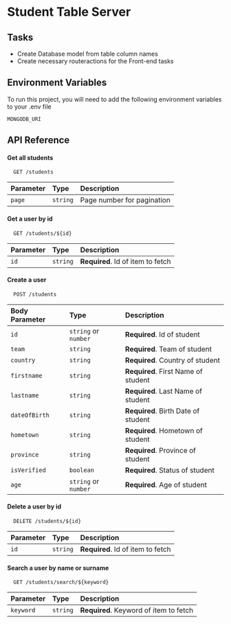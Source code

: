 # Student Table Server

## Tasks

- Create Database model from table column names
- Create necessary routeractions for the Front-end tasks

## Environment Variables

To run this project, you will need to add the following environment variables to your .env file

`MONGODB_URI`



## API Reference

#### Get all students

```http
  GET /students
```

| Parameter | Type     | Description                |
| :-------- | :------- | :------------------------- |
| `page` | `string` | Page number for pagination |



#### Get a user by id

```http
  GET /students/${id}
```

| Parameter | Type     | Description                       |
| :-------- | :------- | :-------------------------------- |
| `id`      | `string` | **Required**. Id of item to fetch |



#### Create a user

```http
  POST /students
```

| Body Parameter | Type     | Description                       |
| :-------- | :------- | :-------------------------------- |
| `id` | `string` or `number` | **Required**. Id of student |
| `team` | `string` | **Required**. Team of student |
| `country` | `string` | **Required**. Country of student |
| `firstname` | `string` | **Required**. First Name of student  |
| `lastname` | `string` | **Required**. Last Name of student  |
| `dateOfBirth` | `string` | **Required**. Birth Date of student  |
| `hometown`      | `string` | **Required**. Hometown of student  |
| `province`      | `string` | **Required**. Province of student  |
| `isVerified`      | `boolean` | **Required**. Status of student  |
| `age`      | `string` or `number` | **Required**. Age of student  |



#### Delete a user by id

```http
  DELETE /students/${id}
```

| Parameter | Type     | Description                       |
| :-------- | :------- | :-------------------------------- |
| `id`      | `string` | **Required**. Id of item to fetch |


#### Search a user by name or surname

```http
  GET /students/search/${keyword}
```

| Parameter | Type     | Description                       |
| :-------- | :------- | :-------------------------------- |
| `keyword`      | `string` | **Required**. Keyword of item to fetch |
